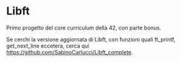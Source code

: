 # Libft

Primo progetto del core curriculum della 42, con parte bonus.

Se cerchi la versione aggiornata di Libft, con funzioni quali ft_printf, get_next_line eccetera, cerca qui https://github.com/SabinoCarlucci/Libft_complete.
